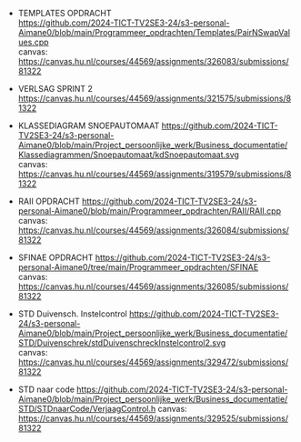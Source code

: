 - TEMPLATES OPDRACHT\
https://github.com/2024-TICT-TV2SE3-24/s3-personal-Aimane0/blob/main/Programmeer_opdrachten/Templates/PairNSwapValues.cpp \
canvas: https://canvas.hu.nl/courses/44569/assignments/326083/submissions/81322

- VERLSAG SPRINT 2\
https://canvas.hu.nl/courses/44569/assignments/321575/submissions/81322

- KLASSEDIAGRAM SNOEPAUTOMAAT
https://github.com/2024-TICT-TV2SE3-24/s3-personal-Aimane0/blob/main/Project_persoonlijke_werk/Business_documentatie/Klassediagrammen/Snoepautomaat/kdSnoepautomaat.svg \
canvas: https://canvas.hu.nl/courses/44569/assignments/319579/submissions/81322

- RAII OPDRACHT https://github.com/2024-TICT-TV2SE3-24/s3-personal-Aimane0/blob/main/Programmeer_opdrachten/RAII/RAII.cpp \
canvas: https://canvas.hu.nl/courses/44569/assignments/326084/submissions/81322

- SFINAE OPDRACHT https://github.com/2024-TICT-TV2SE3-24/s3-personal-Aimane0/tree/main/Programmeer_opdrachten/SFINAE \
canvas: https://canvas.hu.nl/courses/44569/assignments/326085/submissions/81322

- STD Duivensch. Instelcontrol https://github.com/2024-TICT-TV2SE3-24/s3-personal-Aimane0/blob/main/Project_persoonlijke_werk/Business_documentatie/STD/Duivenschrek/stdDuivenschreckInstelcontrol2.svg \
canvas: https://canvas.hu.nl/courses/44569/assignments/329472/submissions/81322

- STD naar code https://github.com/2024-TICT-TV2SE3-24/s3-personal-Aimane0/blob/main/Project_persoonlijke_werk/Business_documentatie/STD/STDnaarCode/VerjaagControl.h
canvas: https://canvas.hu.nl/courses/44569/assignments/329525/submissions/81322
